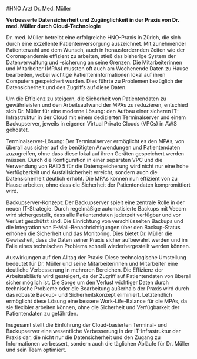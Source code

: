 #HNO Arzt Dr. Med. Müller

**Verbesserte Datensicherheit und Zugänglichkeit in der Praxis von Dr. med. Müller durch Cloud-Technologie**

Dr. med. Müller betreibt eine erfolgreiche HNO-Praxis in Zürich, die sich durch eine exzellente Patientenversorgung auszeichnet. Mit zunehmender Patientenzahl und dem Wunsch, auch in herausfordernden Zeiten wie der Coronapandemie effizient zu arbeiten, stieß das bisherige System der Datenverwaltung und -sicherung an seine Grenzen. Die Mitarbeiterinnen und Mitarbeiter (MPAs) mussten oft auch am Wochenende Daten zu Hause bearbeiten, wobei wichtige Patienteninformationen lokal auf ihren Computern gespeichert wurden. Dies führte zu Problemen bezüglich der Datensicherheit und des Zugriffs auf diese Daten.

Um die Effizienz zu steigern, die Sicherheit von Patientendaten zu gewährleisten und den Arbeitsaufwand der MPAs zu reduzieren, entschied sich Dr. Müller für eine moderne Lösung: den Aufbau einer sicheren IT-Infrastruktur in der Cloud mit einem dedizierten Terminalserver und einem Backupserver, jeweils in eigenen Virtual Private Clouds (VPCs) in AWS gehostet.

Terminalserver-Lösung: Der Terminalserver ermöglicht es den MPAs, von überall aus sicher auf die benötigten Anwendungen und Patientendaten zuzugreifen, ohne dass diese lokal auf ihren Geräten gespeichert werden müssen. Durch die Konfiguration in einer separaten VPC und die Verwendung von RAID 5 für die Datenspeicherung wird nicht nur eine hohe Verfügbarkeit und Ausfallsicherheit erreicht, sondern auch die Datensicherheit deutlich erhöht. Die MPAs können nun effizient von zu Hause arbeiten, ohne dass die Sicherheit der Patientendaten kompromittiert wird.

Backupserver-Konzept: Der Backupserver spielt eine zentrale Rolle in der neuen IT-Strategie. Durch regelmäßige automatisierte Backups mit Veeam wird sichergestellt, dass alle Patientendaten jederzeit verfügbar und vor Verlust geschützt sind. Die Einrichtung von verschlüsselten Backups und die Integration von E-Mail-Benachrichtigungen über den Backup-Status erhöhen die Sicherheit und das Monitoring. Dies bietet Dr. Müller die Gewissheit, dass die Daten seiner Praxis sicher aufbewahrt werden und im Falle eines technischen Problems schnell wiederhergestellt werden können.

Auswirkungen auf den Alltag der Praxis: Diese technologische Umstellung bedeutet für Dr. Müller und seine Mitarbeiterinnen und Mitarbeiter eine deutliche Verbesserung in mehreren Bereichen. Die Effizienz der Arbeitsabläufe wird gesteigert, da der Zugriff auf Patientendaten von überall sicher möglich ist. Die Sorge um den Verlust wichtiger Daten durch technische Probleme oder die Bearbeitung außerhalb der Praxis wird durch das robuste Backup- und Sicherheitskonzept eliminiert. Letztendlich ermöglicht diese Lösung eine bessere Work-Life-Balance für die MPAs, da sie flexibler arbeiten können, ohne die Sicherheit und Verfügbarkeit der Patientendaten zu gefährden.

Insgesamt stellt die Einführung der Cloud-basierten Terminal- und Backupserver eine wesentliche Verbesserung in der IT-Infrastruktur der Praxis dar, die nicht nur die Datensicherheit und den Zugang zu Informationen verbessert, sondern auch die täglichen Abläufe für Dr. Müller und sein Team optimiert.




